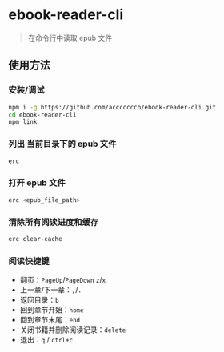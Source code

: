 # ebook-reader-cli

> 在命令行中读取 epub 文件

## 使用方法

### 安装/调试

```bash
npm i -g https://github.com/acccccccb/ebook-reader-cli.git
cd ebook-reader-cli
npm link
```

### 列出 当前目录下的 epub 文件

```bash
erc
```

### 打开 epub 文件

```bash
erc <epub_file_path>
```

### 清除所有阅读进度和缓存

```bash
erc clear-cache
```

### 阅读快捷键

-   翻页：`PageUp`/`PageDown` `z`/`x`
-   上一章/下一章：`,`/`.`
-   返回目录：`b`
-   回到章节开始：`home`
-   回到章节末尾：`end`
-   关闭书籍并删除阅读记录：`delete`
-   退出：`q` / `ctrl+c`
